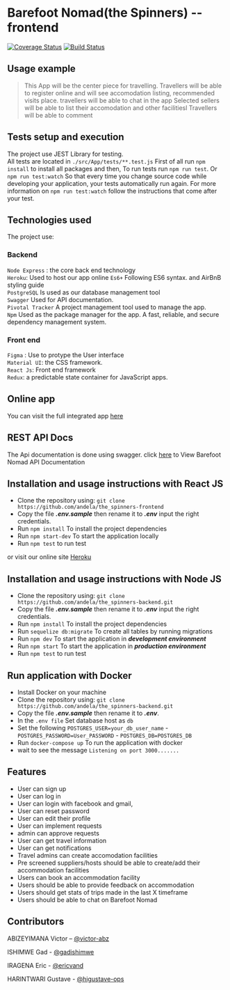 # Barefoot Nomad(the Spinners) -- frontend

[![Coverage Status](https://coveralls.io/repos/github/andela/the_spinners-frontend/badge.svg?branch=develop)](https://coveralls.io/github/andela/the_spinners-frontend?branch=develop)
[![Build Status](https://travis-ci.org/andela/the_spinners-frontend.svg?branch=develop)](https://travis-ci.org/andela/the_spinners-frontend)
## Usage example

>This App will be the center piece for travelling. 
Travellers will be able to register online and will see accomodation listing, recommended visits place.
travellers will be able to chat in the app
Selected sellers will be able to list their accomodation and other facilitiesl
Travellers will be able to comment

## Tests setup and execution
The project use JEST Library for testing.  
All tests are located in `./src/App/tests/**.test.js`
First of all run `npm install` to install all packages and then, 
To run tests run `npm run test`. Or `npm run test:watch` So that every time you change source code while developing your application, your tests automatically run again. For more information on `npm run test:watch` follow the instructions that come after your test.

## Technologies used

The project use:  
### Backend
 `Node Express` : the core back end technology  
 `Heroku`: Used to host our app online
 `Es6+` Following ES6 syntax. and AirBnB styling guide  
 `PostgreSQL` Is used as our database management tool  
 `Swagger` Used for API documentation.  
 `Pivotal Tracker` A project management tool used to manage the app.  
 `Npm` Used as the package manager for the app. A fast, reliable, and secure dependency management system.  

### Front end
 `Figma` : Use to protype the User interface  
 `Material UI`: the CSS framework.  
 `React Js`: Front end framework  
 `Redux`: a predictable state container for JavaScript apps.
    
## Online app
You can visit the full integrated app [here](https://spinners-frontend-stage.herokuapp.com/)

## REST API Docs
The Api documentation is done using swagger. click [here](#) to View Barefoot Nomad API Documentation
  

## Installation and usage instructions with React JS

* Clone the repository using: `git clone https://github.com/andela/the_spinners-frontend `  
* Copy the file ***.env.sample*** then rename it to ***.env*** input the right credentials.  
* Run `npm install` To install the project dependencies    
* Run `npm start-dev` To start the application locally
* Run `npm test` to run test  

or visit our online site [Heroku](https://spinners-frontend-stage.herokuapp.com/)

## Installation and usage instructions with Node JS

* Clone the repository using: `git clone https://github.com/andela/the_spinners-backend.git `  
* Copy the file ***.env.sample*** then rename it to ***.env*** input the right credentials.  
* Run `npm install` To install the project dependencies   
* Run `sequelize db:migrate` To create all tables by running migrations  
* Run `npm dev` To start the application in ***development environment***  
* Run `npm start` To start the application in ***production environment***
* Run `npm test` to run test 
 
 ## Run application with Docker
* Install Docker on your machine
* Clone the repository using: `git clone https://github.com/andela/the_spinners-backend.git `  
* Copy the file ***.env.sample*** then rename it to ***.env***.  
* In the `.env file` Set database host as `db`
* Set the following `POSTGRES_USER=your_db_user_name`
      - `POSTGRES_PASSWORD=User_PASSWORD`
      - `POSTGRES_DB=POSTGRES_DB`
* Run `docker-compose up` To run the application with docker   
* wait to see the message `Listening on port 3000.......` 


## Features
* User can sign up
* User can log in
* User can login with facebook and gmail, 
* User can reset password
* User can edit their profile
* User can implement requests
* admin can approve requests
* User can get travel information
* User can get notifications
* Travel admins can create accomodation facilities
* Pre screened suppliers/hosts should be able to create/add their accommodation facilities
* Users can book an accommodation facility
* Users should be able to provide feedback on accommodation
* Users should get stats of trips made in the last X timeframe
* Users should be able to chat on Barefoot Nomad


## Contributors

ABIZEYIMANA Victor – [@victor-abz](https://github.com/victor-abz)

ISHIMWE Gad - [@gadishimwe](https://github.com/gadishimwe)

IRAGENA Eric - [@ericvand](https://github.com/erickvand)

HARINTWARI Gustave - [@higustave-ops](https://github.com/higustave-ops)